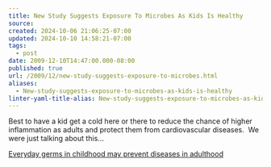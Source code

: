 ```yaml
---
title: New Study Suggests Exposure To Microbes As Kids Is Healthy
source: 
created: 2024-10-06 21:06:25-07:00
updated: 2024-10-10 14:58:21-07:00
tags:
  - post
date: 2009-12-10T14:47:00.000-08:00
published: true
url: /2009/12/new-study-suggests-exposure-to-microbes.html
aliases:
  - New-study-suggests-exposure-to-microbes-as-kids-is-healthy
linter-yaml-title-alias: New-study-suggests-exposure-to-microbes-as-kids-is-healthy
---
```



Best to have a kid get a cold here or there to reduce the chance of higher inflammation as adults and protect them from cardiovascular diseases.  We were just talking about this...  
  
[Everyday germs in childhood may prevent diseases in adulthood](http://www.sciencedaily.com/releases/2009/12/091208192005.htm)  

  
  

<!-- ![](http://img.zemanta.com/pixy.gif?x-id=b26f7953-68bb-8a12-a9ec-49583b32fed9) -->